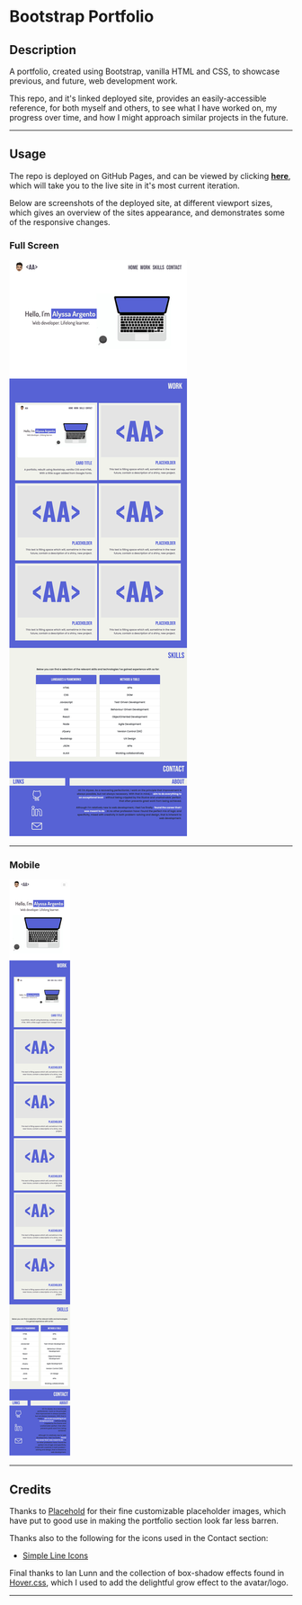 # Bootstrap Portfolio

## Description

A portfolio, created using Bootstrap, vanilla HTML and CSS, to showcase previous, and future, web development work.

This repo, and it's linked deployed site, provides an easily-accessible reference, for both myself and others, to see what I have worked on, my progress over time, and how I might approach similar projects in the future.

----

## Usage

The repo is deployed on GitHub Pages, and can be viewed by clicking [**here**](https://agia.github.io/bootstrap-portfolio), which will take you to the live site in it's most current iteration.

Below are screenshots of the deployed site, at different viewport sizes, which gives an overview of the sites appearance, and demonstrates some of the responsive changes.

### Full Screen

![Screenshot of a portfolio webpage.](./images/screenshot-full.png)

----

### Mobile

![Screenshot of mobile-width webpage](./images/screenshot-mobile.png)

----

## Credits

Thanks to [Placehold](https://placehold.co) for their fine customizable placeholder images, which have put to good use in making the portfolio section look far less barren.

Thanks also to the following for the icons used in the Contact section:

- [Simple Line Icons](https://simplelineicons.github.io/)

Final thanks to Ian Lunn and the collection of box-shadow effects found in [Hover.css](https://github.com/IanLunn/Hover/), which I used to add the delightful grow effect to the avatar/logo.

----
